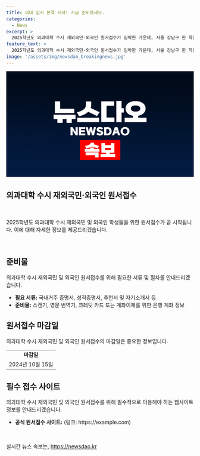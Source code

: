 ```yaml
---
title: 의대 입시 본격 시작! 지금 준비하세요.
categories:
  - News
excerpt: >
  2025학년도 의과대학 수시 재외국민·외국인 원서접수가 임박한 가운데, 서울 강남구 한 학원에 의대 입시 홍보물이 눈에 띈다. 관련 소식을 요약한 기사를 만들어 누구나 쉽게 읽을 수 있도록 작성할 필요가 있어.
feature_text: >
  2025학년도 의과대학 수시 재외국민·외국인 원서접수가 임박한 가운데, 서울 강남구 한 학원에 의대 입시 홍보물이 눈에 띈다. 관련 소식을 요약한 기사를 만들어 누구나 쉽게 읽을 수 있도록 작성할 필요가 있어.
image: '/assets/img/newsdao_breakingnews.jpg'
---
```


<p><img src="/assets/img/newsdao_breakingnews.jpg" alt="koreaapp 속보" /></p>

<h2 data-ke-size="size26">의과대학 수시 재외국민·외국인 원서접수</h2>

<p data-ke-size="size16">&nbsp;</p>

<p>2025학년도 의과대학 수시 재외국민 및 외국인 학생들을 위한 원서접수가 곧 시작됩니다. 이에 대해 자세한 정보를 제공드리겠습니다.</p>

<p data-ke-size="size16">&nbsp;</p>

<h2 data-ke-size="size26">준비물</h2>

<p data-ke-size="size16">의과대학 수시 재외국민 및 외국인 원서접수를 위해 필요한 서류 및 절차를 안내드리겠습니다.</p>

<ul>
<li><b>필요 서류:</b> 국내거주 증명서, 성적증명서, 추천서 및 자기소개서 등</li>
<li><b>준비물:</b> 스캔기, 영문 번역기, 크레딧 카드 또는 계좌이체를 위한 은행 계좌 정보</li>
</ul>

<h2 data-ke-size="size26">원서접수 마감일</h2>

<p data-ke-size="size16">의과대학 수시 재외국민 및 외국인 원서접수의 마감일은 중요한 정보입니다.</p>

<table>
<tr>
<td style="text-align: center; height: 17px;"><b>마감일</b></td>
</tr>
<tr>
<td style="text-align: center; height: 17px;">2024년 10월 15일</td>
</tr>
</table>

<h2 data-ke-size="size26">필수 접수 사이트</h2>

<p data-ke-size="size16">의과대학 수시 재외국민 및 외국인 원서접수를 위해 필수적으로 이용해야 하는 웹사이트 정보를 안내드리겠습니다.</p>

<ul>
<li><b>공식 원서접수 사이트:</b> (링크: https://example.com)</li>
</ul>

<p data-ke-size="size16">&nbsp;</p>
실시간 뉴스 속보는, <a href="https://newsdao.kr" rel="dofollow">https://newsdao.kr</a>


